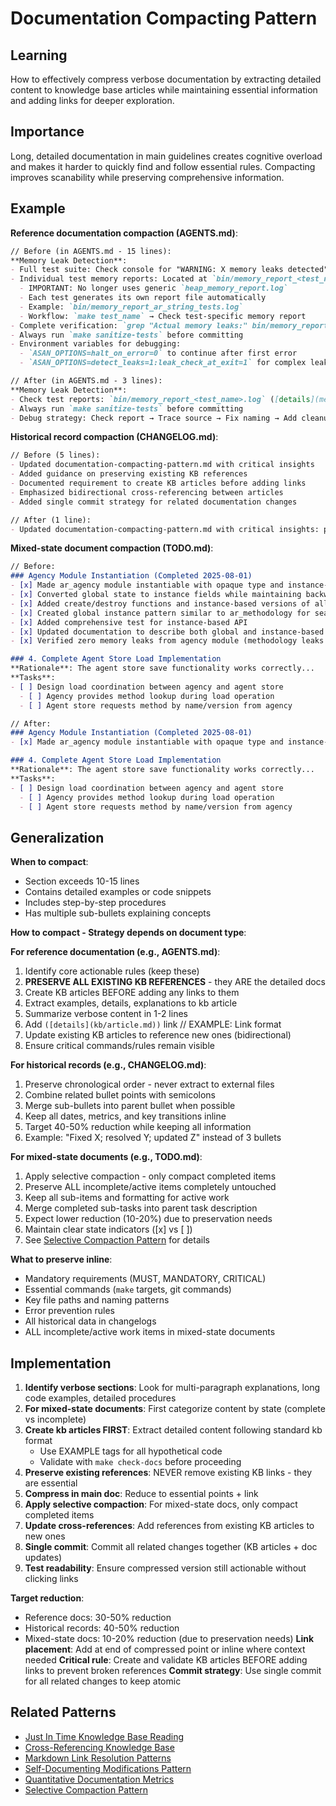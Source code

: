 # Documentation Compacting Pattern

## Learning
How to effectively compress verbose documentation by extracting detailed content to knowledge base articles while maintaining essential information and adding links for deeper exploration.

## Importance
Long, detailed documentation in main guidelines creates cognitive overload and makes it harder to quickly find and follow essential rules. Compacting improves scanability while preserving comprehensive information.

## Example
**Reference documentation compaction (AGENTS.md)**:
```markdown
// Before (in AGENTS.md - 15 lines):
**Memory Leak Detection**:
- Full test suite: Check console for "WARNING: X memory leaks detected"
- Individual test memory reports: Located at `bin/memory_report_<test_name>.log`
  - IMPORTANT: No longer uses generic `heap_memory_report.log`
  - Each test generates its own report file automatically
  - Example: `bin/memory_report_ar_string_tests.log`
  - Workflow: `make test_name` → Check test-specific memory report
- Complete verification: `grep "Actual memory leaks:" bin/memory_report_*.log | grep -v "0 (0 bytes)"`
- Always run `make sanitize-tests` before committing
- Environment variables for debugging:
  - `ASAN_OPTIONS=halt_on_error=0` to continue after first error
  - `ASAN_OPTIONS=detect_leaks=1:leak_check_at_exit=1` for complex leaks

// After (in AGENTS.md - 3 lines):
**Memory Leak Detection**:
- Check test reports: `bin/memory_report_<test_name>.log` ([details](memory-leak-detection-workflow.md))
- Always run `make sanitize-tests` before committing
- Debug strategy: Check report → Trace source → Fix naming → Add cleanup ([details](memory-debugging-comprehensive-guide.md))
```

**Historical record compaction (CHANGELOG.md)**:
```markdown
// Before (5 lines):
- Updated documentation-compacting-pattern.md with critical insights
- Added guidance on preserving existing KB references
- Documented requirement to create KB articles before adding links
- Emphasized bidirectional cross-referencing between articles
- Added single commit strategy for related documentation changes

// After (1 line):
- Updated documentation-compacting-pattern.md with critical insights: preserving KB references, create-before-link, bidirectional cross-referencing, single commit strategy
```

**Mixed-state document compaction (TODO.md)**:
```markdown
// Before:
### Agency Module Instantiation (Completed 2025-08-01)
- [x] Made ar_agency module instantiable with opaque type and instance-based API
- [x] Converted global state to instance fields while maintaining backward compatibility
- [x] Added create/destroy functions and instance-based versions of all API functions
- [x] Created global instance pattern similar to ar_methodology for seamless migration
- [x] Added comprehensive test for instance-based API
- [x] Updated documentation to describe both global and instance-based APIs
- [x] Verified zero memory leaks from agency module (methodology leaks are expected)

### 4. Complete Agent Store Load Implementation
**Rationale**: The agent store save functionality works correctly...
**Tasks**:
- [ ] Design load coordination between agency and agent store
  - [ ] Agency provides method lookup during load operation
  - [ ] Agent store requests method by name/version from agency

// After:
### Agency Module Instantiation (Completed 2025-08-01)
- [x] Made ar_agency module instantiable with opaque type and instance-based API; converted global state to instance fields while maintaining backward compatibility; added create/destroy functions and instance-based versions of all API functions; created global instance pattern similar to ar_methodology for seamless migration; added comprehensive test for instance-based API; updated documentation to describe both global and instance-based APIs; verified zero memory leaks from agency module (methodology leaks are expected)

### 4. Complete Agent Store Load Implementation
**Rationale**: The agent store save functionality works correctly...
**Tasks**:
- [ ] Design load coordination between agency and agent store
  - [ ] Agency provides method lookup during load operation
  - [ ] Agent store requests method by name/version from agency
```

## Generalization
**When to compact**:
- Section exceeds 10-15 lines
- Contains detailed examples or code snippets
- Includes step-by-step procedures
- Has multiple sub-bullets explaining concepts

**How to compact - Strategy depends on document type**:

**For reference documentation (e.g., AGENTS.md)**:
1. Identify core actionable rules (keep these)
2. **PRESERVE ALL EXISTING KB REFERENCES** - they ARE the detailed docs
3. Create KB articles BEFORE adding any links to them
4. Extract examples, details, explanations to kb article
5. Summarize verbose content in 1-2 lines
6. Add `([details](kb/article.md))` link // EXAMPLE: Link format
7. Update existing KB articles to reference new ones (bidirectional)
8. Ensure critical commands/rules remain visible

**For historical records (e.g., CHANGELOG.md)**:
1. Preserve chronological order - never extract to external files
2. Combine related bullet points with semicolons
3. Merge sub-bullets into parent bullet when possible
4. Keep all dates, metrics, and key transitions inline
5. Target 40-50% reduction while keeping all information
6. Example: "Fixed X; resolved Y; updated Z" instead of 3 bullets

**For mixed-state documents (e.g., TODO.md)**:
1. Apply selective compaction - only compact completed items
2. Preserve ALL incomplete/active items completely untouched
3. Keep all sub-items and formatting for active work
4. Merge completed sub-tasks into parent task description
5. Expect lower reduction (10-20%) due to preservation needs
6. Maintain clear state indicators ([x] vs [ ])
7. See [Selective Compaction Pattern](selective-compaction-pattern.md) for details

**What to preserve inline**:
- Mandatory requirements (MUST, MANDATORY, CRITICAL)
- Essential commands (`make` targets, git commands)
- Key file paths and naming patterns
- Error prevention rules
- All historical data in changelogs
- ALL incomplete/active work items in mixed-state documents

## Implementation
1. **Identify verbose sections**: Look for multi-paragraph explanations, long code examples, detailed procedures
2. **For mixed-state documents**: First categorize content by state (complete vs incomplete)
3. **Create kb articles FIRST**: Extract detailed content following standard kb format
   - Use EXAMPLE tags for all hypothetical code
   - Validate with `make check-docs` before proceeding
4. **Preserve existing references**: NEVER remove existing KB links - they are essential
5. **Compress in main doc**: Reduce to essential points + link
6. **Apply selective compaction**: For mixed-state docs, only compact completed items
7. **Update cross-references**: Add references from existing KB articles to new ones
8. **Single commit**: Commit all related changes together (KB articles + doc updates)
9. **Test readability**: Ensure compressed version still actionable without clicking links

**Target reduction**: 
- Reference docs: 30-50% reduction
- Historical records: 40-50% reduction  
- Mixed-state docs: 10-20% reduction (due to preservation needs)
**Link placement**: Add at end of compressed point or inline where context needed
**Critical rule**: Create and validate KB articles BEFORE adding links to prevent broken references
**Commit strategy**: Use single commit for all related changes to keep atomic

## Related Patterns
- [Just In Time Knowledge Base Reading](just-in-time-kb-reading.md)
- [Cross-Referencing Knowledge Base](cross-referencing-knowledge-base.md)
- [Markdown Link Resolution Patterns](markdown-link-resolution-patterns.md)
- [Self-Documenting Modifications Pattern](self-documenting-modifications-pattern.md)
- [Quantitative Documentation Metrics](quantitative-documentation-metrics.md)
- [Selective Compaction Pattern](selective-compaction-pattern.md)